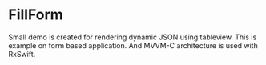 # FillForm
Small demo is created for rendering dynamic JSON using tableview. This is example on form based application. And MVVM-C architecture is used with RxSwift.
